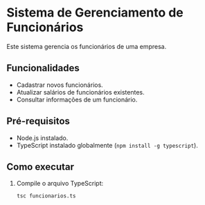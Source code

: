 # Sistema de Gerenciamento de Funcionários

Este sistema gerencia os funcionários de uma empresa.

## Funcionalidades

- Cadastrar novos funcionários.
- Atualizar salários de funcionários existentes.
- Consultar informações de um funcionário.

## Pré-requisitos

- Node.js instalado.
- TypeScript instalado globalmente (`npm install -g typescript`).

## Como executar

1. Compile o arquivo TypeScript:
   ```bash
   tsc funcionarios.ts
